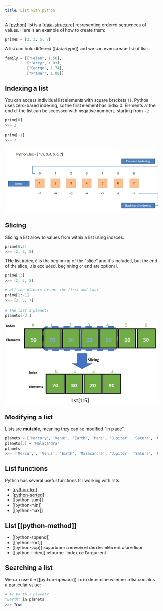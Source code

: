 ```yaml
---
title: List with python
---
```


A [[python]] list is a [[data-structure]] representing ordered sequences of
values. Here is an example of how to create them:

```python
primes = [2, 3, 5, 7]
```

A list can hold different [[data-type]] and we can even create list of lists:

```python
family = [["Helen", 1.56],
          ["Jerry", 1.83],
          ["George", 1.74],
          ["Kramer", 1.89]]
```

## Indexing a list

You can access individual list elements with square brackets `[]`. Python uses
zero-based indexing, so the first element has index 0. Elements at the end of the
list can be accessed with negative numbers, starting from `-1`:

```python
prime[0]
>>> 2

prime[-1]
>>> 7
```

![](../assets/images/python-list.png)

## Slicing

Slicing a list allow to values from within a list using indeces.

```python
prime[0:3]
>>> [2, 3, 5]
```

THe fist index, `0` is the beginning of the "slice" and it's included, but the
end of the slice, `3` is excluded. beginning or end are optional.

```python
prime[:3]
>>> [2, 3, 5]
```

```python
# All the planets except the first and last
prime[1:-1]
>>> [3, 5, 7]

# The last 3 planets
planets[-3:]
```

![list slicing](../assets/images/python-list-slicing.png)

## Modifying a list

Lists are **mutable**, meaning they can be modified "in place".

```python
planets = ['Mercury', 'Venus', 'Earth', 'Mars', 'Jupiter', 'Saturn', 'Uranus', 'Neptune']
planets[3] = 'Malacandra'
planets
>>> ['Mercury', 'Venus', 'Earth', 'Malacandra', 'Jupiter', 'Saturn', 'Uranus', 'Neptune']
```

## List functions

Python has several useful functions for working with lists.

- [[python-len]]
- [[python-sorted]]
- [[python-sum]]
- [[python-min]]
- [[python-max]]

## List [[python-method]]

- [[python-append]]
- [[python-sort]]
- [[python-pop]] supprime et renvoie el dernier élément d’une liste
- [[python-index]] retourne l’index de l’argument

## Searching a list

We can use the [[python-operator]] `in` to determine whether a list contains a
particular value:

```python
# Is Earth a planet?
"Earth" in planets
>>> True
```

[//begin]: # "Autogenerated link references for markdown compatibility"
[python]: python.md "Python"
[data-structure]: data-structure.md "Data Structure"
[python-len]: python-len.md "len() function in Python"
[python-sorted]: python-sorted.md "sorted() function python"
[//end]: # "Autogenerated link references"

